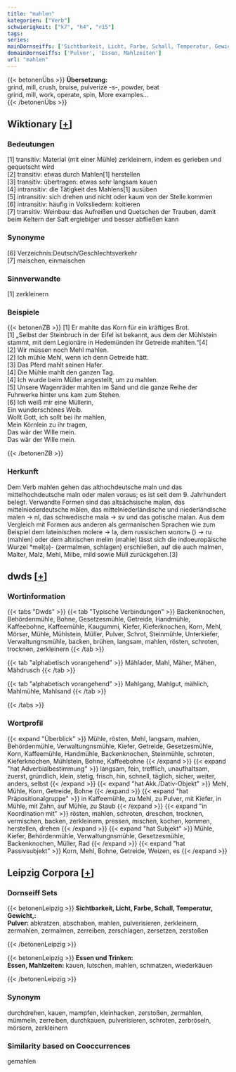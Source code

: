 ```yaml
---
title: "mahlen"
kategorien: ["Verb"]
schwierigkeit: ["k7", "h4", "r15"]
tags:
series:
mainDornseiffs: ['Sichtbarkeit, Licht, Farbe, Schall, Temperatur, Gewicht,', 'Essen und Trinken']
domainDornseiffs: ['Pulver', 'Essen, Mahlzeiten']
url: "mahlen"
---
```


{{< betonenÜbs >}}
**Übersetzung:**  
grind, mill, crush, bruise, pulverize -s-, powder, beat  
grind, mill, work, operate, spin, More examples...  
{{< /betonenÜbs >}}

## Wiktionary [[+](https://de.wiktionary.org/wiki/mahlen)]

### Bedeutungen
[1] transitiv: Material (mit einer Mühle) zerkleinern, indem es gerieben und gequetscht wird  
[2] transitiv: etwas durch Mahlen[1] herstellen  
[3] transitiv: übertragen: etwas sehr langsam kauen  
[4] intransitiv: die Tätigkeit des Mahlens[1] ausüben  
[5] intransitiv: sich drehen und nicht oder kaum von der Stelle kommen  
[6] intransitiv: häufig in Volksliedern: koitieren  
[7] transitiv: Weinbau: das Aufreißen und Quetschen der Trauben, damit beim Keltern der Saft ergiebiger und besser abfließen kann  

### Synonyme
[6] Verzeichnis:Deutsch/Geschlechtsverkehr  
[7] maischen, einmaischen  

### Sinnverwandte
[1] zerkleinern  

### Beispiele
{{< betonenZB >}}
[1] Er mahlte das Korn für ein kräftiges Brot.  
[1] „Selbst der Steinbruch in der Eifel ist bekannt, aus dem der Mühlstein stammt, mit dem Legionäre in Hedemünden ihr Getreide mahlten.“[4]  
[2] Wir müssen noch Mehl mahlen.  
[2] Ich mühle Mehl, wenn ich denn Getreide hätt.  
[3] Das Pferd mahlt seinen Hafer.  
[4] Die Mühle mahlt den ganzen Tag.  
[4] Ich wurde beim Müller angestellt, um zu mahlen.  
[5] Unsere Wagenräder mahlten im Sand und die ganze Reihe der Fuhrwerke hinter uns kam zum Stehen.  
[6] Ich weiß mir eine Müllerin,  
Ein wunderschönes Weib.  
Wollt Gott, ich sollt bei ihr mahlen,  
Mein Körnlein zu ihr tragen,  
Das wär der Wille mein.  
Das wär der Wille mein.  

{{< /betonenZB >}}
### Herkunft
Dem Verb mahlen gehen das althochdeutsche maln und das mittelhochdeutsche maln oder malen voraus; es ist seit dem 9. Jahrhundert belegt. Verwandte Formen sind das altsächsische malan, das mittelniederdeutsche mālen, das mittelniederländische und niederländische malen → nl, das schwedische mala → sv und das gotische malan. Aus dem Vergleich mit Formen aus anderen als germanischen Sprachen wie zum Beispiel dem lateinischen molere → la, dem russischen молоть () → ru (mahlen) oder dem altirischen melim (mahle) lässt sich die indoeuropäische Wurzel *mel(ə)- (zermalmen, schlagen) erschließen, auf die auch malmen, Malter, Malz, Mehl, Milbe, mild sowie Müll zurückgehen.[3]  



## dwds [[+](https://www.dwds.de/wb/mahlen)]

### Wortinformation
{{< tabs "Dwds" >}}
{{< tab "Typische Verbindungen" >}}
Backenknochen, Behördenmühle, Bohne, Gesetzesmühle, Getreide, Handmühle, Kaffeebohne, Kaffeemühle, Kaugummi, Kiefer, Kieferknochen, Korn, Mehl, Mörser, Mühle, Mühlstein, Müller, Pulver, Schrot, Steinmühle, Unterkiefer, Verwaltungnsmühle, backen, brühen, langsam, mahlen, rösten, schroten, trocknen, zerkleinern
{{< /tab >}}

{{< tab "alphabetisch vorangehend" >}}
Mählader, Mahl, Mäher, Mähen, Mähdrusch
{{< /tab >}}

{{< tab "alphabetisch vorangehend" >}}
Mahlgang, Mahlgut, mählich, Mahlmühle, Mahlsand
{{< /tab >}}

{{< /tabs >}}

### Wortprofil
{{< expand "Überblick" >}} Mühle, rösten, Mehl, langsam, mahlen, Behördenmühle, Verwaltungnsmühle, Kiefer, Getreide, Gesetzesmühle, Korn, Kaffeemühle, Handmühle, Backenknochen, Steinmühle, schroten, Kieferknochen, Mühlstein, Bohne, Kaffeebohne {{< /expand >}}
{{< expand "hat Adverbialbestimmung" >}} langsam, fein, trefflich, unaufhaltsam, zuerst, gründlich, klein, stetig, frisch, hin, schnell, täglich, sicher, weiter, anders, selbst {{< /expand >}}
{{< expand "hat Akk./Dativ-Objekt" >}} Mehl, Mühle, Korn, Getreide, Bohne {{< /expand >}}
{{< expand "hat Präpositionalgruppe" >}} in Kaffeemühle, zu Mehl, zu Pulver, mit Kiefer, in Mühle, mit Zahn, auf Mühle, zu Staub {{< /expand >}}
{{< expand "in Koordination mit" >}} rösten, mahlen, schroten, dreschen, trocknen, vermischen, backen, zerkleinern, pressen, mischen, kochen, kommen, herstellen, drehen {{< /expand >}}
{{< expand "hat Subjekt" >}} Mühle, Kiefer, Behördenmühle, Verwaltungnsmühle, Gesetzesmühle, Backenknochen, Müller, Rad {{< /expand >}}
{{< expand "hat Passivsubjekt" >}} Korn, Mehl, Bohne, Getreide, Weizen, es {{< /expand >}}

## Leipzig Corpora [[+](https://corpora.uni-leipzig.de/en/res?word=mahlen&corpusId=deu_newscrawl-public_2018)]

### Dornseiff Sets
{{< betonenLeipzig >}}
**Sichtbarkeit, Licht, Farbe, Schall, Temperatur, Gewicht,:**  
**Pulver:** abkratzen, abschaben, mahlen, pulverisieren, zerkleinern, zermahlen, zermalmen, zerreiben, zerschlagen, zersetzen, zerstoßen  

{{< /betonenLeipzig >}}


{{< betonenLeipzig >}}
**Essen und Trinken:**  
**Essen, Mahlzeiten:** kauen, lutschen, mahlen, schmatzen, wiederkäuen  

{{< /betonenLeipzig >}}

### Synonym
durchdrehen, kauen, mampfen, kleinhacken, zerstoßen, zermahlen, mümmeln, zerreiben, durchkauen, pulverisieren, schroten, zerbröseln, mörsern, zerkleinern


### Similarity based on Cooccurrences
gemahlen

